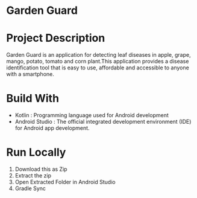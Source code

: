 # Garden Guard
# Project Description
Garden Guard is an application for detecting leaf diseases in apple, grape, mango, potato, tomato and corn plant.This application provides a disease identification tool that is easy to use, affordable and accessible to anyone with a smartphone.
# Build With
- Kotlin : Programming language used for Android development
- Android Studio : The official integrated development environment (IDE) for Android app development.
# Run Locally
1. Download this as Zip
2. Extract the zip
3. Open Extracted Folder in Android Studio
4. Gradle Sync
